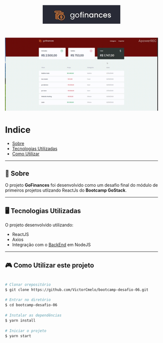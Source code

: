 <h1 align= "center">
  <img src="public/logo.jpg">
</h1>

<h1>
  <img src="public/apresentacao.gif">
</h1>


# Indice
- [Sobre](#-sobre)
- [Tecnologias Utilizadas](#-tecnoogias-utilizadas)
- [Como Utilizar](#-como-utilizar-este-projeto)

---
## 🚧 Sobre

O projeto **GoFinances** foi desenvolvido como um desafio final do módulo de primeiros projetos utlizando ReactJs do **Bootcamp GoStack**.

---

## 🖥 Tecnologias Utilizadas

O projeto desenvolvido utilizando:
- ReactJS
- Axios
- Integração com o [BackEnd]() em NodeJS

---

##  🎮 Como Utilizar este projeto

```bash

# Clonar orepositório
$ git clone https://github.com/VictorCmelo/bootcamp-desafio-06.git

# Entrar no diretório
$ cd bootcamp-desafio-06

# Instalar as dependências
$ yarn install

# Iniciar o projeto
$ yarn start

```
